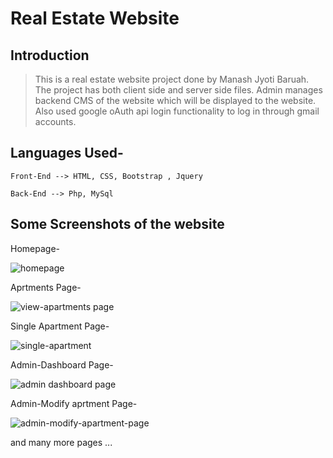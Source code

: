 # Real Estate Website

## Introduction

> This is a real estate website project done by Manash Jyoti Baruah. The project has both client side and server side files.
Admin manages backend CMS of the website which will be displayed to the website. Also used google oAuth api login functionality to log in through gmail accounts.



## Languages Used-

    Front-End --> HTML, CSS, Bootstrap , Jquery

    Back-End --> Php, MySql


## Some Screenshots of the website

Homepage-


![homepage](https://user-images.githubusercontent.com/51418862/126288992-7a504204-4b49-4b71-a193-fdd6e70ecb76.png)

Aprtments Page-

![view-apartments page](https://user-images.githubusercontent.com/51418862/126288093-b267ee83-19d9-42b0-8399-9abde51d6dbc.png)

Single Apartment Page-

![single-apartment](https://user-images.githubusercontent.com/51418862/126289224-690e2a19-25c4-4a7d-86bf-828d0b767085.png)

Admin-Dashboard Page-

![admin dashboard page](https://user-images.githubusercontent.com/51418862/126288440-48264a6b-c14d-40bd-bd53-5e6d05a7f5a7.png)

Admin-Modify aprtment Page-

![admin-modify-apartment-page](https://user-images.githubusercontent.com/51418862/126289593-eca73f92-8105-409d-b41b-2506d8df05a6.png)


and many more pages ...
